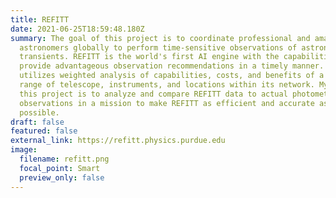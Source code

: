 ```yaml
---
title: REFITT
date: 2021-06-25T18:59:48.180Z
summary: The goal of this project is to coordinate professional and amateur
  astronomers globally to perform time-sensitive observations of astronomical
  transients. REFITT is the world's first AI engine with the capabilities to
  provide advantageous observation recommendations in a timely manner. It
  utilizes weighted analysis of capabilities, costs, and benefits of a diverse
  range of telescope, instruments, and locations within its network. My work on
  this project is to analyze and compare REFITT data to actual photometric
  observations in a mission to make REFITT as efficient and accurate as
  possible.
draft: false
featured: false
external_link: https://refitt.physics.purdue.edu
image:
  filename: refitt.png
  focal_point: Smart
  preview_only: false
---
```

